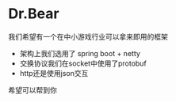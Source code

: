 # Dr.Bear

我们希望有一个在中小游戏行业可以拿来即用的框架

- 架构上我们选用了 spring boot + netty
- 交换协议我们在socket中使用了protobuf
- http还是使用json交互

希望可以帮到你